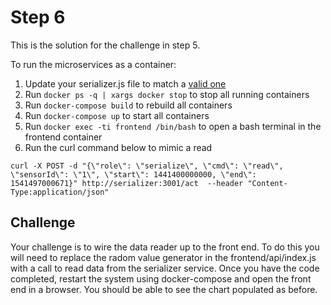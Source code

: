 # Step 6

This is the solution for the challenge in step 5.

To run the microservices as a container:

1. Update your serializer.js file to match a [valid one][]
2. Run `docker ps -q | xargs docker stop` to stop all running containers
3. Run `docker-compose build` to rebuild all containers
4. Run `docker-compose up` to start all containers
5. Run `docker exec -ti frontend /bin/bash` to open a bash terminal in the frontend container
4. Run the curl command below to mimic a read

```
curl -X POST -d "{\"role\": \"serialize\", \"cmd\": \"read\", \"sensorId\": \"1\", \"start\": 1441400000000, \"end\": 1541497000671}" http://serializer:3001/act  --header "Content-Type:application/json"
```

## Challenge

Your challenge is to wire the data reader up to the front end. To do this you will need to replace the radom value
generator in the frontend/api/index.js with a call to read data from the serializer service. Once you have the code
completed, restart the system using docker-compose and open the front end in a browser. You should be able to see
the chart populated as before.

[valid one]: ./services/serializer/serializer.js
